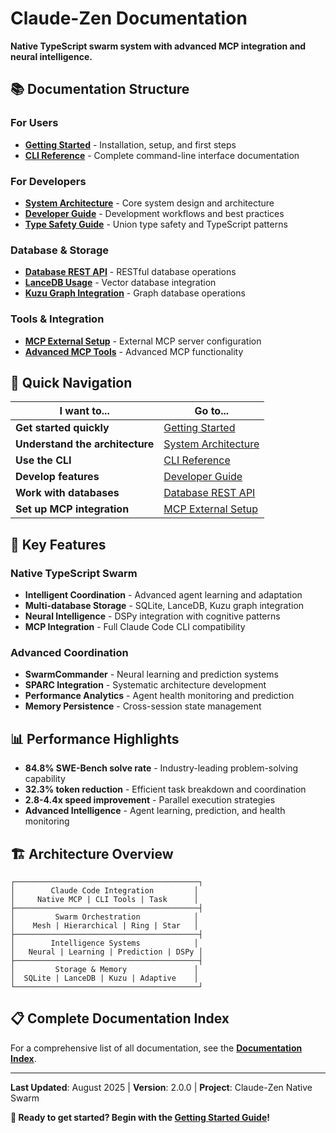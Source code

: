 # Claude-Zen Documentation

**Native TypeScript swarm system with advanced MCP integration and neural intelligence.**

## 📚 **Documentation Structure**

### **For Users**

- **[Getting Started](getting-started.md)** - Installation, setup, and first steps
- **[CLI Reference](cli-reference.md)** - Complete command-line interface documentation

### **For Developers**

- **[System Architecture](architecture/system-architecture.md)** - Core system design and architecture
- **[Developer Guide](guides/developer-guide.md)** - Development workflows and best practices
- **[Type Safety Guide](guides/type-safety.md)** - Union type safety and TypeScript patterns

### **Database & Storage**

- **[Database REST API](guides/DATABASE_REST_API_GUIDE.md)** - RESTful database operations
- **[LanceDB Usage](guides/LANCEDB_USAGE_EXAMPLES.md)** - Vector database integration
- **[Kuzu Graph Integration](database/kuzu-graph-integration.md)** - Graph database operations

### **Tools & Integration**

- **[MCP External Setup](guides/MCP_EXTERNAL_SETUP.md)** - External MCP server configuration
- **[Advanced MCP Tools](guides/ADVANCED_MCP_TOOLS_GUIDE.md)** - Advanced MCP functionality

## 🚀 **Quick Navigation**

| I want to...                    | Go to...                                                   |
| ------------------------------- | ---------------------------------------------------------- |
| **Get started quickly**         | [Getting Started](getting-started.md)                      |
| **Understand the architecture** | [System Architecture](architecture/system-architecture.md) |
| **Use the CLI**                 | [CLI Reference](cli-reference.md)                          |
| **Develop features**            | [Developer Guide](guides/developer-guide.md)               |
| **Work with databases**         | [Database REST API](guides/DATABASE_REST_API_GUIDE.md)     |
| **Set up MCP integration**      | [MCP External Setup](guides/MCP_EXTERNAL_SETUP.md)         |

## 🎯 **Key Features**

### **Native TypeScript Swarm**

- **Intelligent Coordination** - Advanced agent learning and adaptation
- **Multi-database Storage** - SQLite, LanceDB, Kuzu graph integration
- **Neural Intelligence** - DSPy integration with cognitive patterns
- **MCP Integration** - Full Claude Code CLI compatibility

### **Advanced Coordination**

- **SwarmCommander** - Neural learning and prediction systems
- **SPARC Integration** - Systematic architecture development
- **Performance Analytics** - Agent health monitoring and prediction
- **Memory Persistence** - Cross-session state management

## 📊 **Performance Highlights**

- **84.8% SWE-Bench solve rate** - Industry-leading problem-solving capability
- **32.3% token reduction** - Efficient task breakdown and coordination
- **2.8-4.4x speed improvement** - Parallel execution strategies
- **Advanced Intelligence** - Agent learning, prediction, and health monitoring

## 🏗️ **Architecture Overview**

```
┌─────────────────────────────────────────┐
│        Claude Code Integration         │
│     Native MCP | CLI Tools | Task      │
├─────────────────────────────────────────┤
│         Swarm Orchestration            │
│    Mesh | Hierarchical | Ring | Star   │
├─────────────────────────────────────────┤
│        Intelligence Systems            │
│   Neural | Learning | Prediction | DSPy │
├─────────────────────────────────────────┤
│         Storage & Memory               │
│  SQLite | LanceDB | Kuzu | Adaptive    │
└─────────────────────────────────────────┘
```

## 📋 **Complete Documentation Index**

For a comprehensive list of all documentation, see the **[Documentation Index](INDEX.md)**.

---

**Last Updated**: August 2025 | **Version**: 2.0.0 | **Project**: Claude-Zen Native Swarm

**🚀 Ready to get started? Begin with the [Getting Started Guide](getting-started.md)!**
